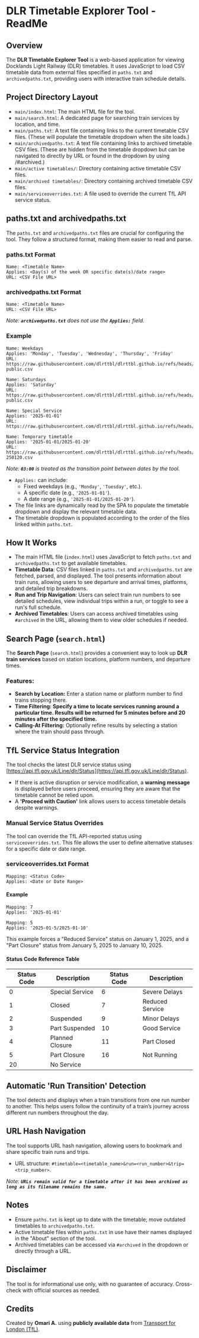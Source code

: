 # DLR Timetable Explorer Tool - ReadMe

## Overview

The **DLR Timetable Explorer Tool** is a web-based application for viewing Docklands Light Railway (DLR) timetables. It uses JavaScript to load CSV timetable data from external files specified in `paths.txt` and `archivedpaths.txt`, providing users with interactive train schedule details.

## Project Directory Layout

- `main/index.html`: The main HTML file for the tool.
- `main/search.html`: A dedicated page for searching train services by location, and time.
- `main/paths.txt`: A text file containing links to the current timetable CSV files. (These will populate the timetable dropdown when the site loads.)
- `main/archivedpaths.txt`: A text file containing links to archived timetable CSV files. (These are hidden from the timetable dropdown but can be navigated to directly by URL or found in the dropdown by using /#archived.)
- `main/active timetables/`: Directory containing active timetable CSV files.
- `main/archived timetables/`: Directory containing archived timetable CSV files.
- `main/serviceoverrides.txt`: A file used to override the current TfL API service status.

## paths.txt and archivedpaths.txt

The `paths.txt` and `archivedpaths.txt` files are crucial for configuring the tool. They follow a structured format, making them easier to read and parse.

### paths.txt Format

```
Name: <Timetable Name>
Applies: <Day(s) of the week OR specific date(s)/date range>
URL: <CSV File URL>
```

### archivedpaths.txt Format

```
Name: <Timetable Name>
URL: <CSV File URL>
```

*Note: ********************************************************`archivedpaths.txt`******************************************************** does not use the ********************************************************`Applies:`******************************************************** field.*

### Example

```
Name: Weekdays
Applies: 'Monday', 'Tuesday', 'Wednesday', 'Thursday', 'Friday'
URL: https://raw.githubusercontent.com/dlrttbl/dlrttbl.github.io/refs/heads/main/active%20timetables/241104mf-public.csv

Name: Saturdays
Applies: 'Saturday'
URL: https://raw.githubusercontent.com/dlrttbl/dlrttbl.github.io/refs/heads/main/active%20timetables/241109sa-public.csv

Name: Special Service
Applies: '2025-01-01'
URL: https://raw.githubusercontent.com/dlrttbl/dlrttbl.github.io/refs/heads/main/active%20timetables/250101public.csv

Name: Temporary timetable
Applies: '2025-01-01/2025-01-20'
URL: https://raw.githubusercontent.com/dlrttbl/dlrttbl.github.io/refs/heads/main/active%20timetables/250101-250120.csv
```

*Note: ********************************************************`03:00`******************************************************** is treated as the transition point between dates by the tool.* 

- `Applies:` can include:
  - Fixed weekdays (e.g., `'Monday'`, `'Tuesday'`, etc.).
  - A specific date (e.g., `'2025-01-01'`).
  - A date range (e.g., `'2025-01-01/2025-01-20'`).
- The file links are dynamically read by the SPA to populate the timetable dropdown and display the relevant timetable data.
- The timetable dropdown is populated according to the order of the files linked within `paths.txt`.

## How It Works

- The main HTML file (`index.html`) uses JavaScript to fetch `paths.txt` and `archivedpaths.txt` to get available timetables.
- **Timetable Data**: CSV files linked in `paths.txt` and `archivedpaths.txt` are fetched, parsed, and displayed. The tool presents information about train runs, allowing users to see departure and arrival times, platforms, and detailed trip breakdowns.
- **Run and Trip Navigation**: Users can select train run numbers to see detailed schedules, view individual trips within a run, or toggle to see a run's full schedule.
- **Archived Timetables**: Users can access archived timetables using `#archived` in the URL, allowing them to view older schedules if needed.

## Search Page (`search.html`)

The **Search Page** (`search.html`) provides a convenient way to look up **DLR train services** based on station locations, platform numbers, and departure times.

### Features:

- **Search by Location:** Enter a station name or platform number to find trains stopping there.
- **Time Filtering: Specify a time to locate services running around a particular time. Results will be returned for 5 minutes before and 20 minutes after the specified time.**
- **Calling-At Filtering:** Optionally refine results by selecting a station where the train should pass through.

## TfL Service Status Integration

The tool checks the latest DLR service status using [https://api.tfl.gov.uk/Line/dlr/Status](https://api.tfl.gov.uk/Line/dlr/Status).

- If there is active disruption or service modification, a **warning message** is displayed before users proceed, ensuring they are aware that the timetable cannot be relied upon.
- A **'Proceed with Caution'** link allows users to access timetable details despite warnings.

### Manual Service Status Overrides

The tool can override the TfL API-reported status using `serviceoverrides.txt`. This file allows the user to define alternative statuses for a specific date or date range.

### serviceoverrides.txt Format

```
Mapping: <Status Code>
Applies: <Date or Date Range>
```

#### Example

```
Mapping: 7
Applies: '2025-01-01'

Mapping: 5
Applies: '2025-01-5/2025-01-10'
```
This example forces a "Reduced Service" status on January 1, 2025, and a "Part Closure" status from January 5, 2025 to January 10, 2025.

#### Status Code Reference Table

| Status Code | Description     | Status Code | Description     |
| ----------- | --------------- | ----------- | --------------- |
| 0           | Special Service | 6           | Severe Delays   |
| 1           | Closed          | 7           | Reduced Service |
| 2           | Suspended       | 9           | Minor Delays    |
| 3           | Part Suspended  | 10          | Good Service    |
| 4           | Planned Closure | 11          | Part Closed     |
| 5           | Part Closure    | 16          | Not Running     |
| 20          | No Service      |             |                 |

## Automatic 'Run Transition' Detection
The tool detects and displays when a train transitions from one run number to another. This helps users follow the continuity of a train’s journey across different run numbers throughout the day.

## URL Hash Navigation

The tool supports URL hash navigation, allowing users to bookmark and share specific train runs and trips.
- URL structure: `#timetable=<timetable_name>&run=<run_number>&trip=<trip_number>`.
  
*Note: ********************************************************`URLs remain valid for a timetable after it has been archived as long as its filename remains the same.`*********************************************************

## Notes

- Ensure `paths.txt` is kept up to date with the timetable; move outdated timetables to `archivedpaths.txt`.
- Active timetable files within `paths.txt` in use have their names displayed in the "About" section of the tool.
- Archived timetables can be accessed via `#archived` in the dropdown or directly through a URL.

## Disclaimer

The tool is for informational use only, with no guarantee of accuracy. Cross-check with official sources as needed.

## Credits

Created by **Omari A.** using **publicly available data** from [Transport for London (TfL)](https://tfl.gov.uk/corporate/transparency/freedom-of-information/foi-request-detail?referenceId=FOI-2196-2425).

